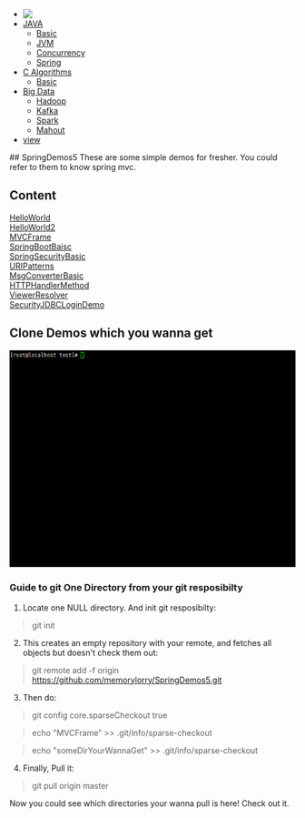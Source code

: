 <link href="/JavaCook/css/common.css" rel="stylesheet">
<link href="https://cdn.bootcss.com/font-awesome/4.7.0/css/font-awesome.min.css" rel="stylesheet">
<div class="ml-menu-container">
    <ul class="nav">
        <li>
            <a href="/JavaCook"><img src="/JavaCook/assets/logo.png"  style="vertical-align: text-top;" /></a>
        </li>
        <li class="drop-down">
            <a href="#">JAVA
                <i class="fa fa-sort-desc" aria-hidden="true"></i>
            </a>
            <ul class="drop-down-content">
                <li>
                    <a href="/JavaCook/doc/basic/">Basic</a>
                </li>
                <li>
                    <a href="/JavaCook/doc/jvm/">JVM</a>
                </li>
                <li>
                    <a href="/JavaCook/doc/concurrency/">Concurrency</a>
                </li>
                <li>
                    <a href="/JavaCook/doc/spring/">Spring</a>
                </li>
            </ul>
        </li>
        <li class="drop-down">
            <a href="#">C Algorithms
                <i class="fa fa-sort-desc" aria-hidden="true"></i>
            </a>
            <ul class="drop-down-content">
                <li>
                    <a href="/JavaCook/doc/C_Plus/">Basic</a>
                </li>
            </ul>
        </li>
        <li class="drop-down">
            <a href="#">Big Data
                <i class="fa fa-sort-desc" aria-hidden="true"></i>
            </a>
            <ul class="drop-down-content">
                <li>
                    <a href="/JavaCook/doc/hadoop/">Hadoop</a>
                </li>
                <li>
                    <a href="/JavaCook/doc/kafka/">Kafka</a>
                </li>
                <li>
                    <a href="/JavaCook/doc/spark/">Spark</a>
                </li>
                <li>
                    <a href="/JavaCook/doc/mahout/">Mahout</a>
                </li>
            </ul>
        </li>
        <li>
            <a href="https://github.com/memorylorry/JavaCook">
                <i class="menu-logo fa fa-github" aria-hidden="true"></i>view</a>
        </li>
    </ul>
</div>
## SpringDemos5
These are some simple demos for fresher. You could refer to them to know spring mvc.

## Content
 <a href="./src/HelloWorld">HelloWorld</a><br>
 <a href="./src/HelloWorld2">HelloWorld2</a><br>
 <a href="./src/MVCFrame">MVCFrame</a><br>
 <a href="./src/SpringBootBaisc">SpringBootBaisc</a><br>
 <a href="./src/SpringSecurityBasic">SpringSecurityBasic</a><br>
 <a href="./src/URIPatterns">URIPatterns</a><br>
 <a href="./src/MsgConverterBasic">MsgConverterBasic</a><br>
 <a href="./src/HTTPHandlerMethod">HTTPHandlerMethod</a><br>
 <a href="./src/ViewerResolver">ViewerResolver</a><br>
 <a href="./src/SecurityJDBCLoginDemo">SecurityJDBCLoginDemo</a><br>

## Clone Demos which you wanna get
<img src="./assets/GitCloneSubTree.gif" />

### Guide to git One Directory from your git resposibilty
1. Locate one NULL directory. And init git resposibilty: 
> git init
2. This creates an empty repository with your remote, and fetches all objects but doesn't check them out:
> git remote add -f origin https://github.com/memorylorry/SpringDemos5.git
3. Then do:
> git config core.sparseCheckout true

> echo "MVCFrame" >> .git/info/sparse-checkout

> echo "someDirYourWannaGet" >> .git/info/sparse-checkout
4. Finally, Pull it:
> git pull origin master

Now you could see which directories your wanna pull is here! Check out it.

